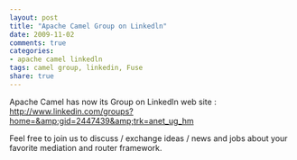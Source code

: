 ```yaml
---
layout: post
title: "Apache Camel Group on Linkedln"
date: 2009-11-02
comments: true
categories:
- apache camel linkedln
tags: camel group, linkedin, Fuse
share: true
---
```


Apache Camel has now its Group on Linkedln web site : <a href="http://www.linkedin.com/groups?home=&amp;gid=2447439&amp;trk=anet_ug_hm">http://www.linkedin.com/groups?home=&amp;gid=2447439&amp;trk=anet_ug_hm</a>

Feel free to join us to discuss / exchange ideas / news and jobs about your favorite mediation and router framework.

